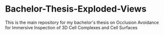 # Bachelor-Thesis-Exploded-Views
 This is the main repository for my bachelor's thesis on Occlusion Avoidance for Immersive Inspection of 3D Cell Complexes and Cell Surfaces
